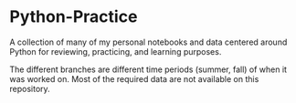 # Python-Practice
A collection of many of my personal notebooks and data centered around Python for reviewing, practicing, and learning purposes.

The different branches are different time periods (summer, fall) of when it was worked on. Most of the required data are not available on this repository.
